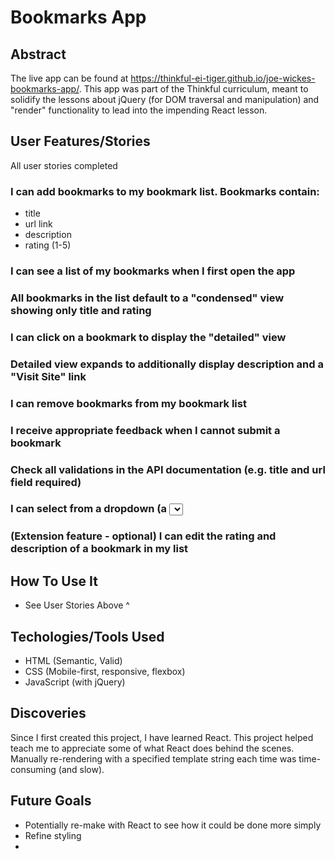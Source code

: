 # Bookmarks App

## Abstract
The live app can be found at https://thinkful-ei-tiger.github.io/joe-wickes-bookmarks-app/. This app was part of the Thinkful curriculum, meant to solidify
the lessons about jQuery (for DOM traversal and manipulation) and "render" functionality to lead into the impending React lesson.

## User Features/Stories
All user stories completed

### I can add bookmarks to my bookmark list. Bookmarks contain:
- title
- url link
- description
- rating (1-5)

### I can see a list of my bookmarks when I first open the app

### All bookmarks in the list default to a "condensed" view showing only title and rating

### I can click on a bookmark to display the "detailed" view

### Detailed view expands to additionally display description and a "Visit Site" link

### I can remove bookmarks from my bookmark list

### I receive appropriate feedback when I cannot submit a bookmark

### Check all validations in the API documentation (e.g. title and url field required)
### I can select from a dropdown (a <select> element) a "minimum rating" to filter the list by all bookmarks rated at or above the chosen selection

### (Extension feature - optional) I can edit the rating and description of a bookmark in my list

## How To Use It
- See User Stories Above ^

## Techologies/Tools Used
- HTML (Semantic, Valid)
- CSS (Mobile-first, responsive, flexbox)
- JavaScript (with jQuery)

## Discoveries
Since I first created this project, I have learned React. This project helped teach me to appreciate some of what React does behind the scenes. Manually 
re-rendering with a specified template string each time was time-consuming (and slow).

## Future Goals
- Potentially re-make with React to see how it could be done more simply
- Refine styling
- 
